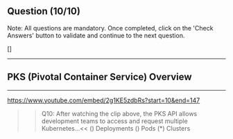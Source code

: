 ## Question (10/10)

Note: All questions are mandatory. Once completed, click on the 'Check Answers' button to validate and continue to the next question.

[]

---

## PKS (Pivotal Container Service) Overview

---

https://www.youtube.com/embed/2g1KE5zdbRs?start=10&end=147


>>Q10: After watching the clip above, the PKS API allows development teams to access and request multiple Kubernetes...<< 
() Deployments
() Pods
(*) Clusters
